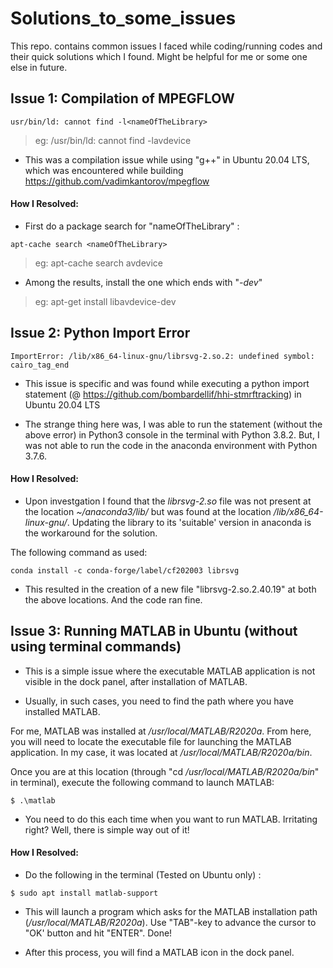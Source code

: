 # Solutions_to_some_issues
This repo. contains common issues I faced while coding/running codes and their quick solutions which I found. Might be helpful for me or some one else in future.


## Issue 1: Compilation of MPEGFLOW
```
usr/bin/ld: cannot find -l<nameOfTheLibrary>
```
>eg: /usr/bin/ld: cannot find -lavdevice

* This was a compilation issue while using "g++" in Ubuntu 20.04 LTS, which was encountered while building https://github.com/vadimkantorov/mpegflow


#### How I Resolved:

* First do a package search for "nameOfTheLibrary" :
```
apt-cache search <nameOfTheLibrary>
```
>eg: apt-cache search avdevice
  
 * Among the results, install the one which ends with "*-dev*"
 
>eg: apt-get install libavdevice-dev


## Issue 2: Python Import Error 
```
ImportError: /lib/x86_64-linux-gnu/librsvg-2.so.2: undefined symbol: cairo_tag_end
```
* This issue is specific and was found while executing a python import statement (@ https://github.com/bombardellif/hhi-stmrftracking) in Ubuntu 20.04 LTS

* The strange thing here was, I was able to run the statement (without the above error) in Python3 console in the terminal with Python 3.8.2. But, I was not able to run the code in the anaconda environment with Python 3.7.6. 

#### How I Resolved:

* Upon investgation I found that the *librsvg-2.so* file was not present at the location *~/anaconda3/lib/* but was found at the location */lib/x86_64-linux-gnu/*. Updating the library to its 'suitable' version in anaconda is the workaround for the solution.

The following command as used:
```
conda install -c conda-forge/label/cf202003 librsvg
```
* This resulted in the creation of a new file "librsvg-2.so.2.40.19" at both the above locations. And the code ran fine.


## Issue 3: Running MATLAB in Ubuntu (without using terminal commands)

* This is a simple issue where the executable MATLAB application is not visible in the dock panel, after installation of MATLAB.

* Usually, in such cases, you need to find the path where you have installed MATLAB. 

For me, MATLAB was installed at */usr/local/MATLAB/R2020a*. From here, you will need to locate the executable file for launching the MATLAB application.
In my case, it was located at */usr/local/MATLAB/R2020a/bin*.

Once you are at this location (through "cd */usr/local/MATLAB/R2020a/bin*" in terminal), execute the following command to launch MATLAB:
```
$ .\matlab
```

* You need to do this each time when you want to run MATLAB. Irritating right? Well, there is simple way out of it!

#### How I Resolved:

* Do the following in the terminal (Tested on Ubuntu only) : 
```
$ sudo apt install matlab-support
```

* This will launch a program which asks for the MATLAB installation path (*/usr/local/MATLAB/R2020a*). Use "TAB"-key to advance the cursor to "OK' button and hit "ENTER". Done!

* After this process, you will find a MATLAB icon in the dock panel.
